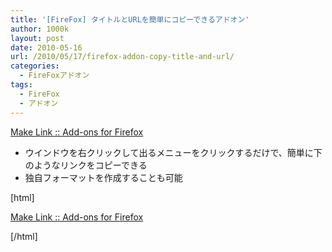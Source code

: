 ```yaml
---
title: '[FireFox] タイトルとURLを簡単にコピーできるアドオン'
author: 1000k
layout: post
date: 2010-05-16
url: /2010/05/17/firefox-addon-copy-title-and-url/
categories:
  - FireFoxアドオン
tags:
  - FireFox
  - アドオン
---
```

<a href="https://addons.mozilla.org/ja/firefox/addon/142/" onclick="_gaq.push(['_trackEvent', 'outbound-article', 'https://addons.mozilla.org/ja/firefox/addon/142/', 'Make Link :: Add-ons for Firefox']);" >Make Link :: Add-ons for Firefox</a>

  * ウインドウを右クリックして出るメニューをクリックするだけで、簡単に下のようなリンクをコピーできる
  * 独自フォーマットを作成することも可能

[html]
  
<a href="https://addons.mozilla.org/ja/firefox/addon/142/" onclick="_gaq.push(['_trackEvent', 'outbound-article', 'https://addons.mozilla.org/ja/firefox/addon/142/', 'Make Link :: Add-ons for Firefox']);" >Make Link :: Add-ons for Firefox</a>
  
[/html]